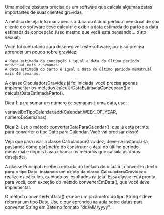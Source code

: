 Uma médica obstetra precisa de um software que calcula algumas datas importantes de suas clientes grávidas.

A médica deseja informar apenas a data do último período menstrual de sua cliente e o software deve calcular e exibir a data estimada do parto e a data estimada da concepção (isso mesmo que você está pensando... o ato sexual).

Você foi contratado para desenvolver este software, por isso precisa aprender um pouco sobre gravidez:

    A data estimada da concepção é igual a data do último período menstrual mais 2 semanas.
    A data estimada do parto é igual a data do último período menstrual mais 40 semanas.

A classe ClaculadoraGravidez já foi iniciada, você precisa apenas implementar os métodos calcularDataEstimadaConcepcao() e calcularDataEstimadaParto(). 

 Dica 1: para somar um número de semanas à uma data, use:

variavelDoTipoCalendar.add(Calendar.WEEK_OF_YEAR, numeroDeSemanas);

Dica 2: Use o método converterDateParaCalendar(), que já está pronto, para converter o tipo Date para Calendar. Você vai precisar disso!

Veja que para usar a classe CalculadoraGravidez, deve-se instanciá-la passando como parâmetro do construtor a data do último período menstrual e depois basta chamar os métodos que calcula as datas desejadas.

A classe Principal recebe a entrada do teclado do usuário, converte o texto para o tipo Date, instancia um objeto da classe CalculadoraGravidez e realiza os cálculos, exibindo os resultados na tela. Essa classe está pronta para você, com exceção do método converterEmData(), que você deve implementar. 

O método converterEmData() recebe um parâmetro do tipo String e deve retornar um tipo Date. Use o que aprendeu na aula sobre datas para converter String em Date no formato "dd/MM/yyyy". 
